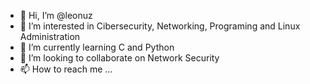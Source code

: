 - 👋 Hi, I’m @leonuz
- 👀 I’m interested in Cibersecurity, Networking, Programing and Linux Administration
- 🌱 I’m currently learning C and Python
- 💞️ I’m looking to collaborate on Network Security 
- 📫 How to reach me ...

<!---
leonuz/leonuz is a ✨ special ✨ repository because its `README.md` (this file) appears on your GitHub profile.
You can click the Preview link to take a look at your changes.
--->
